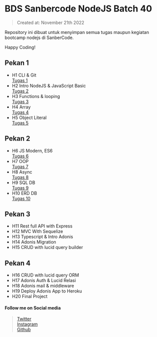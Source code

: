 # BDS Sanbercode NodeJS Batch 40

> Created at: November 21th 2022

Repository ini dibuat untuk menyimpan semua tugas maupun kegiatan bootcamp nodejs di SanberCode.

Happy Coding!

## Pekan 1

- H1 CLI & Git  
  [Tugas 1](https://gitlab.com/badrudin.dev/bds-sanbercode-nodejs-batch-40/-/tree/main/Tugas%20Hari%201%20Git)
- H2 Intro NodeJS & JavaScript Basic  
  [Tugas 2](https://gitlab.com/badrudin.dev/bds-sanbercode-nodejs-batch-40/-/tree/main/Tugas%20Hari%202%20Intro%20Nodejs)
- H3 Functions & looping  
  [Tugas 3](https://gitlab.com/badrudin.dev/bds-sanbercode-nodejs-batch-40/-/tree/main/Tugas%20Hari%203%20Functions%20%26%20looping)
- H4 Array  
  [Tugas 4](https://gitlab.com/badrudin.dev/bds-sanbercode-nodejs-batch-40/-/tree/main/Tugas%20Hari%204%20Array)
- H5 Object Literal  
  [Tugas 5](https://gitlab.com/badrudin.dev/bds-sanbercode-nodejs-batch-40/-/tree/main/Tugas%20Hari%205%20Object%20literal)

## Pekan 2

- H6 JS Modern, ES6  
  [Tugas 6](https://gitlab.com/badrudin.dev/bds-sanbercode-nodejs-batch-40/-/tree/main/Tugas%20Hari%206%20ES6)
- H7 OOP  
  [Tugas 7](https://gitlab.com/badrudin.dev/bds-sanbercode-nodejs-batch-40/-/tree/main/Tugas%20Hari%206%20Class)
- H8 Async  
  [Tugas 8](https://gitlab.com/badrudin.dev/bds-sanbercode-nodejs-batch-40/-/tree/main/Tugas%20Hari%206%20Asynchronous)
- H9 SQL DB  
  [Tugas 9](https://gitlab.com/badrudin.dev/bds-sanbercode-nodejs-batch-40/-/tree/main/Tugas%20Hari%206%20SQL)
- H10 ERD DB  
  [Tugas 10](https://gitlab.com/badrudin.dev/bds-sanbercode-nodejs-batch-40/-/tree/main/Tugas%20Hari%206%20ERD)

## Pekan 3

- H11 Rest full API with Express
- H12 MVC With Sequelize
- H13 Typescript & Intro Adonis
- H14 Adonis Migration
- H15 CRUD with lucid query builder

## Pekan 4

- H16 CRUD with lucid query ORM
- H17 Adonis Auth & Lucid Relasi
- H18 Adonis mail & middleware
- H19 Deploy Adonis App to Heroku
- H20 Final Project

#### Follow me on Social media

> [Twitter](https://twitter.com/demonkit3)  
> [Instagram](https://www.instagram.com/b.y.dru/)  
> [Github](https://www.github.com/bdrudin/)
